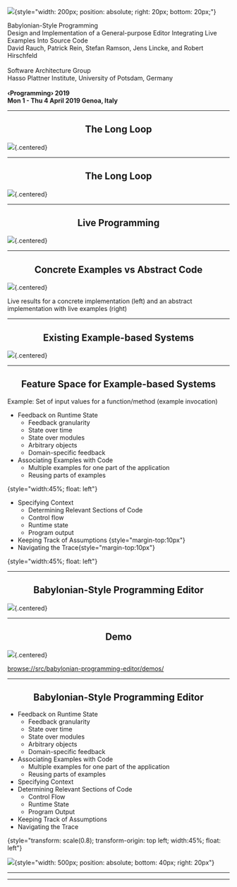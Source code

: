 <!-- markdown-config presentation=true -->

<link rel="stylesheet" type="text/css" href="../../../doc/presentation/style.css"  />
<link rel="stylesheet" type="text/css" href="../../../src/client/lively.css"  />
<link rel="stylesheet" type="text/css" href="../../../templates/livelystyle.css"  />

<style>
  .centered {
    display: block; 
    margin-left: auto; 
    margin-right: auto;
  }

  h2 {
    text-align: center;
  }
  
  
  a:visited.plain, a:link.plain {
    color: inherit;
    text-decoration: none;
  }

</style>


![](babylonian_lion.png){style="width: 200px; position: absolute; right: 20px;  bottom: 20px;"}

<div class="title">
<a class="plain" href="https://arxiv.org/pdf/1902.00549">
Babylonian-Style Programming 
</a>
</div>
<div class="subtitle">
Design and Implementation of a General-purpose Editor Integrating Live Examples Into Source Code
</div>

<div class="authors">
David Rauch, Patrick Rein, Stefan Ramson, Jens Lincke, and Robert Hirschfeld
</div>


<div class="credentials">
  <br>
  <a class="plain" href="https://www.hpi.uni-potsdam.de/hirschfeld/">Software Architecture Group<br>
Hasso Plattner Institute, University of Potsdam, Germany</a>
  <br>
  <br>
  <a class="plain" href="https://2019.programming-conference.org/"><b>‹Programming› 2019<br> Mon 1 - Thu 4 April 2019 Genoa, Italy</b></a>
</div>



<script>
import {pt} from "src/client/graphics.js"

var button = document.createElement("button")
button.textContent = "Timer"
button.onclick = () => {
  var id = "digital-clock"
  var open = document.querySelector("#" + id)
  if (open) { open.remove(); return}

  var clock = document.createElement("lively-digital-clock")
    clock.id = id
    lively.setPosition(clock, lively.pt(10, 0))
    lively.setExtent(clock, lively.pt(200,50))
    clock.style.opacity = 0.5
    lively.components.openIn(lively.query(this, "lively-container").getContentRoot(), clock)
}
button
</script>




----
## The Long Loop

![](the_long_loop.png){.centered}


---

## The Long Loop

![](the_long_loop_green.png){.centered}


---

## Live Programming

![](the_long_loop_live-programming.png){.centered}

---
## Concrete Examples vs Abstract Code

![](babylonian_figure1.png){.centered}

Live results for a concrete implementation (left) and an abstract implementation with live examples (right)

---

## Existing Example-based Systems

![](example_based_systems.png){.centered}

---
## Feature Space for Example-based Systems

Example: Set of input values for a function/method (example invocation) 


- Feedback on Runtime State
  - Feedback granularity
  - State over time
  - State over modules
  - Arbitrary objects
  - Domain-specific feedback
- Associating Examples with Code
  - Multiple examples for one part of the application
  - Reusing parts of examples	

{style="width:45%; float: left"}


- Specifying Context
  - Determining Relevant Sections of Code
  - Control flow
  - Runtime state
  - Program output
- Keeping Track of Assumptions {style="margin-top:10px"}
- Navigating the Trace{style="margin-top:10px"}

{style="width:45%; float: left"}


---
## Babylonian-Style Programming Editor

![](babylonian-style_programming_editor.png){.centered}


---
## Demo

<!--
<script>
(async () => {
  var demo = await lively.create("lively-markdown")
  demo.setContent(await fetch(lively4url + "/src/babylonian-programming-editor/demos/index.md").then(r => r.text()))
  return demo
})()
</script>
-->


![](babylonian_demo.png){.centered}

<browse://src/babylonian-programming-editor/demos/>


<!--

this.drawBranches(ctx, random, i+2, angle + random(0.3, 0.6), tipX + 1, tipY, width)

-->

---
## Babylonian-Style Programming Editor

- Feedback on Runtime State
  - Feedback granularity
  - State over time
  - State over modules
  - Arbitrary objects
  - Domain-specific feedback
- Associating Examples with Code
  - Multiple examples for one part of the application
  - Reusing parts of examples
- Specifying Context
- Determining Relevant Sections of Code
  - Control Flow
  - Runtime State
  - Program Output
- Keeping Track of Assumptions
- Navigating the Trace

{style="transform: scale(0.8); transform-origin: top left; width:45%; float: left"}


![](babylonian_demo.png){style="width: 500px; position: absolute; bottom: 40px; right: 20px"}

---

<script>
  // include title slide again here
  var title = lively.query(this, ".title")
  // linked styles are included by accident.... and it looks right because of that
  title ? title.parentElement.innerHTML : ""
</script>

---
<!-- #TODO pull this up into presentation? -->
<script>
// poor men's slide master #Hack #TODO How to pull this better into lively-presentation?
var ctx = this;
(async () => {
  await lively.sleep(500)
  var presentation = lively.query(ctx, "lively-presentation")
  if (presentation && presentation.slides) {
    presentation.slides().forEach(ea => {
      var img = document.createElement("img")
      img.classList.add("logo")
      img.src="https://lively-kernel.org/lively4/lively4-seminars/PX2018/media/hpi_logo.png" 
      img.setAttribute("width", "50px")
      ea.appendChild(img)
      var div = document.createElement("div")
      div.classList.add("page-number")
      ea.appendChild(div)
    });
  } 
  return ""
})()
</script>